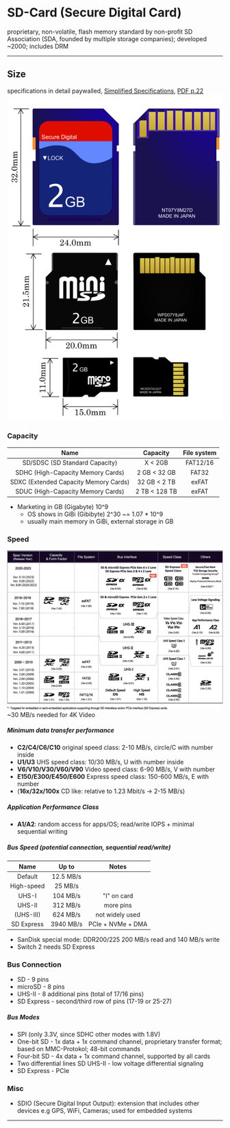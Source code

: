 # SD-Card (Secure Digital Card)
proprietary, non-volatile, flash memory standard by non-profit SD Association (SDA, founded by multiple storage companies); developed ~2000; includes DRM

---

## Size
specifications in detail paywalled, [Simplified Specifications](https://www.sdcard.org/downloads/pls/), [PDF p.22](https://www.convict.lu/pdf/ProdManualSDCardv1.9.pdf)
![SD card, miniSD card and microSD card](media/sdcard-types.svg)

### Capacity

| Name   | Capacity | File system 
| :-: | :-: | :-: 
| SD/SDSC (SD Standard Capacity)        | X < 2GB           | FAT12/16
| SDHC (High-Capacity Memory Cards)     | 2 GB <  32 GB     | FAT32
| SDXC (Extended Capacity Memory Cards) | 32 GB < 2 TB      | exFAT
| SDUC (High-Capacity Memory Cards)     | 2 TB <  128 TB    | exFAT

- Marketing in GB (Gigabyte) 10^9
    - OS shows in GiBi (Gibibyte) 2^30 ~= 1.07 * 10^9
    - usually main memory in GiBi, external storage in GB

### Speed
![SD-card spec versions](media/sdcard-releases.png)
~30 MB/s needed for 4K Video

##### Minimum data transfer performance
- **C2/C4/C6/C10** original speed class: 2-10 MB/s, circle/C with number inside
- **U1/U3** UHS speed class: 10/30 MB/s, U with number inside
- **V6/V10/V30/V60/V90** Video speed class: 6-90 MB/s, V with number
- **E150/E300/E450/E600** Express speed class: 150-600 MB/s, E with number
- (**16x/32x/100x** CD like: relative to 1.23 Mbit/s -> 2-15 MB/s)

##### Application Performance Class
- **A1/A2**: random access for apps/OS; read/write IOPS + minimal sequential writing 

##### Bus Speed (potential connection, sequential read/write)
| Name              | Up to         | Notes 
| :-:               | :-:           | :-:
| Default           | 12.5 MB/s     |          
| High-speed        | 25 MB/s       |          
| UHS-I             | 104 MB/s      | "I" on card 
| UHS-II            | 312 MB/s      | more pins
| (UHS-III)          | 624 MB/s      | not widely used
| SD Express        | 3940 MB/s     | PCIe + NVMe + DMA

- SanDisk special mode: DDR200/225 200 MB/s read and 140 MB/s write
- Switch 2 needs SD Express

### Bus Connection
- SD - 9 pins
- microSD - 8 pins
- UHS-II - 8 additional pins (total of 17/16 pins)
- SD Express - second/third row of pins (17-19 or 25-27)

##### Bus Modes
- SPI (only 3.3V, since SDHC other modes with 1.8V)
- One-bit SD - 1x data + 1x command channel, proprietary transfer format; based on MMC-Protokol; 48-bit commands
- Four-bit SD - 4x data + 1x command channel, supported by all cards
- Two differential lines SD UHS-II - low voltage differential signaling
- SD Express - PCIe

### Misc
- SDIO (Secure Digital Input Output): extension that includes other devices e.g GPS, WiFi, Cameras; used for embedded systems

---
